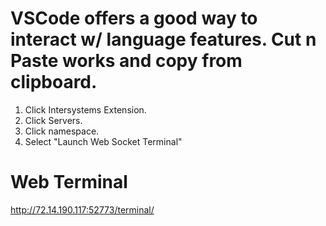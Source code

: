 # VSCode offers a good way to interact w/ language features. Cut n Paste works and copy from clipboard.

1. Click Intersystems Extension.
2. Click Servers.
3. Click namespace.
4. Select "Launch Web Socket Terminal"
   
# Web  Terminal
http://72.14.190.117:52773/terminal/
